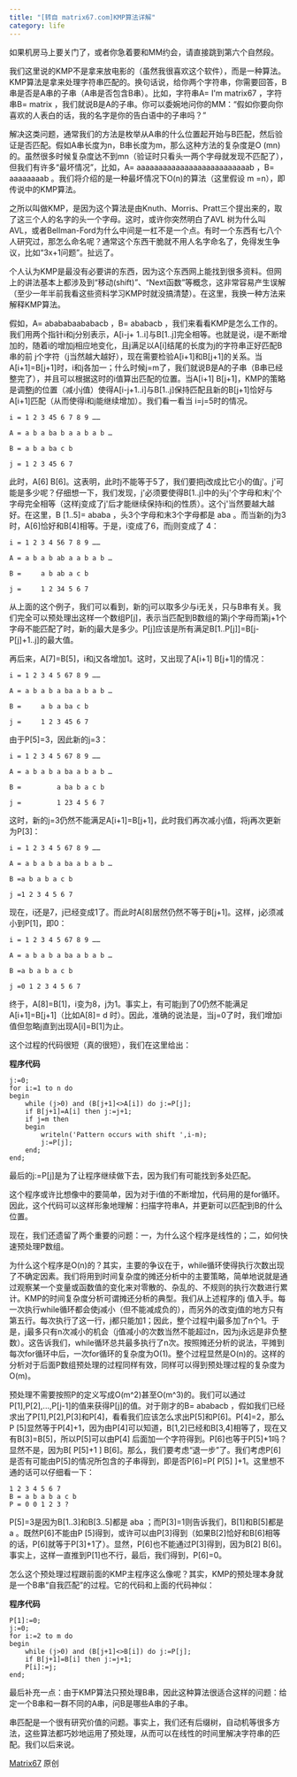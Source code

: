 ```yaml
---
title: "[转自 matrix67.com]KMP算法详解"
category: life
---
```


如果机房马上要关门了，或者你急着要和MM约会，请直接跳到第六个自然段。

我们这里说的KMP不是拿来放电影的（虽然我很喜欢这个软件），而是一种算法。KMP算法是拿来处理字符串匹配的。换句话说，给你两个字符串，你需要回答，B串是否是A串的子串（A串是否包含B串）。比如，字符串A= I'm matrix67 ，字符串B= matrix ，我们就说B是A的子串。你可以委婉地问你的MM：“假如你要向你喜欢的人表白的话，我的名字是你的告白语中的子串吗？”

解决这类问题，通常我们的方法是枚举从A串的什么位置起开始与B匹配，然后验证是否匹配。假如A串长度为n，B串长度为m，那么这种方法的复杂度是O (mn)的。虽然很多时候复杂度达不到mn（验证时只看头一两个字母就发现不匹配了），但我们有许多“最坏情况”，比如，A= aaaaaaaaaaaaaaaaaaaaaaaaaab ，B= aaaaaaaab 。我们将介绍的是一种最坏情况下O(n)的算法（这里假设 m =n），即传说中的KMP算法。

之所以叫做KMP，是因为这个算法是由Knuth、Morris、Pratt三个提出来的，取了这三个人的名字的头一个字母。这时，或许你突然明白了AVL 树为什么叫AVL，或者Bellman-Ford为什么中间是一杠不是一个点。有时一个东西有七八个人研究过，那怎么命名呢？通常这个东西干脆就不用人名字命名了，免得发生争议，比如“3x+1问题”。扯远了。

个人认为KMP是最没有必要讲的东西，因为这个东西网上能找到很多资料。但网上的讲法基本上都涉及到“移动(shift)”、“Next函数”等概念，这非常容易产生误解（至少一年半前我看这些资料学习KMP时就没搞清楚）。在这里，我换一种方法来解释KMP算法。

假如，A= abababaababacb ，B= ababacb ，我们来看看KMP是怎么工作的。我们用两个指针i和j分别表示，A[i-j+ 1..i]与B[1..j]完全相等。也就是说，i是不断增加的，随着i的增加j相应地变化，且j满足以A[i]结尾的长度为j的字符串正好匹配B串的前 j个字符（j当然越大越好），现在需要检验A[i+1]和B[j+1]的关系。当A[i+1]=B[j+1]时，i和j各加一；什么时候j=m了，我们就说B是A的子串（B串已经整完了），并且可以根据这时的i值算出匹配的位置。当A[i+1] B[j+1]，KMP的策略是调整j的位置（减小j值）使得A[i-j+1..i]与B[1..j]保持匹配且新的B[j+1]恰好与A[i+1]匹配（从而使得i和j能继续增加）。我们看一看当 i=j=5时的情况。

```
i = 1 2 3 45 6 7 8 9 ……

A = a b a ba b a a b a b …

B = a b a ba c b

j = 1 2 3 45 6 7 
```

此时，A[6] B[6]。这表明，此时j不能等于5了，我们要把j改成比它小的值j'。j'可能是多少呢？仔细想一下，我们发现，j'必须要使得B[1..j]中的头j'个字母和末j'个字母完全相等（这样j变成了j'后才能继续保持i和j的性质）。这个j'当然要越大越好。在这里，B [1..5]= ababa ，头3个字母和末3个字母都是 aba 。而当新的j为3时，A[6]恰好和B[4]相等。于是，i变成了6，而j则变成了 4：

```
i = 1 2 3 4 56 7 8 9 ……

A = a b a b ab a a b a b …

B =     a b ab a c b

j =     1 2 34 5 6 7 
```

从上面的这个例子，我们可以看到，新的j可以取多少与i无关，只与B串有关。我们完全可以预处理出这样一个数组P[j]，表示当匹配到B数组的第j个字母而第j+1个字母不能匹配了时，新的j最大是多少。P[j]应该是所有满足B[1..P[j]]=B[j-P[j]+1..j]的最大值。

再后来，A[7]=B[5]，i和j又各增加1。这时，又出现了A[i+1] B[j+1]的情况：

```
i = 1 2 3 4 5 67 8 9 ……

A = a b a b a ba a b a b …

B =     a b a ba c b

j =     1 2 3 45 6 7 
```

由于P[5]=3，因此新的j=3：

```
i = 1 2 3 4 5 67 8 9 ……

A = a b a b a ba a b a b …

B =         a ba b a c b

j =         1 23 4 5 6 7
```

这时，新的j=3仍然不能满足A[i+1]=B[j+1]，此时我们再次减小j值，将j再次更新为P[3]：

```
i = 1 2 3 4 5 67 8 9 ……

A = a b a b a ba a b a b …

B =a b a b a c b

j =1 2 3 4 5 6 7
```

现在，i还是7，j已经变成1了。而此时A[8]居然仍然不等于B[j+1]。这样，j必须减小到P[1]，即0：

```
i = 1 2 3 4 5 67 8 9 ……

A = a b a b a ba a b a b …

B =a b a b a c b

j =0 1 2 3 4 5 6 7
```

终于，A[8]=B[1]，i变为8，j为1。事实上，有可能j到了0仍然不能满足A[i+1]=B[j+1]（比如A[8]= d 时）。因此，准确的说法是，当j=0了时，我们增加i值但忽略j直到出现A[i]=B[1]为止。

这个过程的代码很短（真的很短），我们在这里给出：

**程序代码** 

```
j:=0;
for i:=1 to n do
begin
    while (j>0) and (B[j+1]<>A[i]) do j:=P[j];
    if B[j+1]=A[i] then j:=j+1;
    if j=m then
    begin
        writeln('Pattern occurs with shift ',i-m);
        j:=P[j];
    end;
end;
```

最后的j:=P[j]是为了让程序继续做下去，因为我们有可能找到多处匹配。

这个程序或许比想像中的要简单，因为对于i值的不断增加，代码用的是for循环。因此，这个代码可以这样形象地理解：扫描字符串A，并更新可以匹配到B的什么位置。

现在，我们还遗留了两个重要的问题：一，为什么这个程序是线性的；二，如何快速预处理P数组。

为什么这个程序是O(n)的？其实，主要的争议在于，while循环使得执行次数出现了不确定因素。我们将用到时间复杂度的摊还分析中的主要策略，简单地说就是通过观察某一个变量或函数值的变化来对零散的、杂乱的、不规则的执行次数进行累计。KMP的时间复杂度分析可谓摊还分析的典型。我们从上述程序的j 值入手。每一次执行while循环都会使j减小（但不能减成负的），而另外的改变j值的地方只有第五行。每次执行了这一行，j都只能加1；因此，整个过程中j最多加了n个1。于是，j最多只有n次减小的机会（j值减小的次数当然不能超过n，因为j永远是非负整数）。这告诉我们，while循环总共最多执行了n次。按照摊还分析的说法，平摊到每次for循环中后，一次for循环的复杂度为O(1)。整个过程显然是O(n)的。这样的分析对于后面P数组预处理的过程同样有效，同样可以得到预处理过程的复杂度为O(m)。

预处理不需要按照P的定义写成O(m^2)甚至O(m^3)的。我们可以通过P[1],P[2],...,P[j-1]的值来获得P[j]的值。对于刚才的B= ababacb ，假如我们已经求出了P[1],P[2],P[3]和P[4]，看看我们应该怎么求出P[5]和P[6]。P[4]=2，那么P [5]显然等于P[4]+1，因为由P[4]可以知道，B[1,2]已经和B[3,4]相等了，现在又有B[3]=B[5]，所以P[5]可以由P[4] 后面加一个字符得到。P[6]也等于P[5]+1吗？显然不是，因为B[ P[5]+1 ] B[6]。那么，我们要考虑“退一步”了。我们考虑P[6]是否有可能由P[5]的情况所包含的子串得到，即是否P[6]=P[ P[5] ]+1。这里想不通的话可以仔细看一下：

```
1 2 3 4 5 6 7
B = a b a b a c b
P = 0 0 1 2 3 ?
```

P[5]=3是因为B[1..3]和B[3..5]都是 aba ；而P[3]=1则告诉我们，B[1]和B[5]都是 a 。既然P[6]不能由P [5]得到，或许可以由P[3]得到（如果B[2]恰好和B[6]相等的话，P[6]就等于P[3]+1了）。显然，P[6]也不能通过P[3]得到，因为B[2] B[6]。事实上，这样一直推到P[1]也不行，最后，我们得到，P[6]=0。

怎么这个预处理过程跟前面的KMP主程序这么像呢？其实，KMP的预处理本身就是一个B串“自我匹配”的过程。它的代码和上面的代码神似：

**程序代码** 

```
P[1]:=0;
j:=0;
for i:=2 to m do
begin
    while (j>0) and (B[j+1]<>B[i]) do j:=P[j];
    if B[j+1]=B[i] then j:=j+1;
    P[i]:=j;
end;
```

最后补充一点：由于KMP算法只预处理B串，因此这种算法很适合这样的问题：给定一个B串和一群不同的A串，问B是哪些A串的子串。

串匹配是一个很有研究价值的问题。事实上，我们还有后缀树，自动机等很多方法，这些算法都巧妙地运用了预处理，从而可以在线性的时间里解决字符串的匹配。我们以后来说。

[Matrix67](http://www.matrix67.com) 原创
